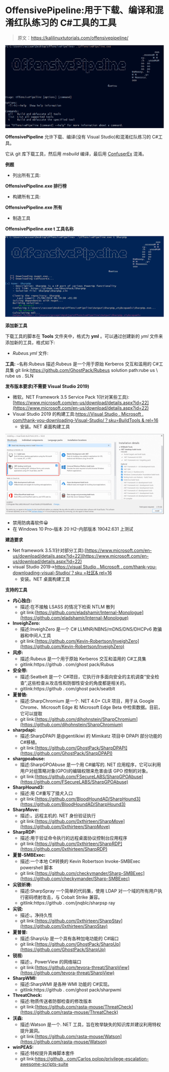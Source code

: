 # OffensivePipeline:用于下载、编译和混淆红队练习的 C#工具的工具

> 原文：<https://kalilinuxtutorials.com/offensivepipeline/>

[![OffensivePipeline : Tool To Download, Compile & Obfuscate C# Tools For Red Team Exercises](img/1fde8c29299917d526d2d72d6018728f.png "OffensivePipeline : Tool To Download, Compile & Obfuscate C# Tools For Red Team Exercises")](https://1.bp.blogspot.com/-yx5WICb8Dxg/YFgs6KkblUI/AAAAAAAAInc/M_HWEtNKDZ0IwnFU4z_50373N8AygEbIgCLcBGAsYHQ/s728/OffensivePipeline%25281%2529.png)

**OffensivePipeline** 允许下载、编译(没有 Visual Studio)和混淆红队练习的 C#工具。

它从 git 库下载工具，然后用 *msbuild* 编译，最后用 [ConfuserEx](https://github.com/mkaring/ConfuserEx/tree/v1.4.1) 混淆。

**例题**

*   列出所有工具:

**OffensivePipeline.exe 排行榜**

*   构建所有工具:

**OffensivePipeline.exe 所有**

*   制造工具

**OffensivePipeline.exe t 工具名称**

![](img/dde73b75d2dddf5e1a8b0d7c2fe694a1.png)

**添加新工具**

下载工具的脚本在 **Tools** 文件夹中，格式为 **yml** 。可以通过创建新的 *yml* 文件来添加新的工具，格式如下:

*   *Rubeus.yml* 文件:

**工具:**
–名称:Rubeus
描述:Rubeus 是一个用于原始 Kerberos 交互和滥用的 C#工具集
git link:https://github.com/GhostPack/Rubeus
solution path:rube us \ rube us . SLN

**发布版本要求(不需要 Visual Studio 2019)**

*   微软。NET Framework 3.5 Service Pack 1(针对某些工具):[https://www.microsoft.com/en-us/download/details.aspx?id=22](https://www.microsoft.com/en-us/download/details.aspx?id=22)
*   Visual Studio 2019 的构建工具:[https://Visual Studio . Microsoft . com/thank-you-downloading-Visual-Studio/？sku=BuildTools & rel=16](https://visualstudio.microsoft.com/thank-you-downloading-visual-studio/?sku=BuildTools&rel=16)
    *   安装。NET 桌面构建工具

![](img/b2ca7eecb88c87db9ca92ba79fabed2c.png)

*   禁用防病毒软件😀
*   在 Windows 10 Pro–版本 20 H2–内部版本 19042.631 上测试

**建造要求**

*   Net framework 3.5.1(针对部分工具):[https://www.microsoft.com/en-us/download/details.aspx?id=22](https://www.microsoft.com/en-us/download/details.aspx?id=22)
*   visual Studio 2019->[https://visual Studio . Microsoft . com/thank-you-downloading-visual-Studio/？sku =社区& rel=16](https://visualstudio.microsoft.com/thank-you-downloading-visual-studio/?sku=Community&rel=16)
    *   安装。NET 桌面构建工具

**支持的工具**

*   **内心独白:**
    *   描述:在不接触 LSASS 的情况下检索 NTLM 散列
    *   git link:[https://github.com/eladshamir/Internal-Monologue](https://github.com/eladshamir/Internal-Monologue)
*   **InveighZero:**
    *   描述:InveighZero 是一个 C# LLMNR/NBNS/mDNS/DNS/DHCPv6 欺骗器和中间人工具
    *   git link:[https://github.com/Kevin-Robertson/InveighZero](https://github.com/Kevin-Robertson/InveighZero)
*   **风疹:**
    *   描述:Rubeus 是一个用于原始 Kerberos 交互和滥用的 C#工具集
    *   gitlink:https://github . com/ghost pack/Rubus
*   **安全带:**
    *   描述:Seatbelt 是一个 C#项目，它执行许多面向安全的主机调查“安全检查”,这些检查从攻击性和防御性安全的角度都是相关的。
    *   gitlink:https://github . com/ghost pack/seatblt
*   **夏普铬:**
    *   描述:SharpChromium 是一个. NET 4.0+ CLR 项目，用于从 Google Chrome、Microsoft Edge 和 Microsoft Edge Beta 中检索数据。目前，它可以提取
    *   git link:[https://github.com/djhohnstein/SharpChromium](https://github.com/djhohnstein/SharpChromium)
*   **sharpdapi:**
    *   描述:SharpDPAPI 是@gentilkiwi 的 Mimikatz 项目中 DPAPI 部分功能的 C#移植。
    *   git link:[https://github.com/GhostPack/SharpDPAPI](https://github.com/GhostPack/SharpDPAPI)
*   **shargpoabuse:**
    *   描述:SharpGPOAbuse 是一个用 C#编写的. NET 应用程序，它可以利用用户对组策略对象(GPO)的编辑权限来危害由该 GPO 控制的对象。
    *   git link:[https://github.com/FSecureLABS/SharpGPOAbuse](https://github.com/FSecureLABS/SharpGPOAbuse)
*   **SharpHound3:**
    *   描述:用 C#重写了猎犬入口
    *   git link:[https://github.com/BloodHoundAD/SharpHound3](https://github.com/BloodHoundAD/SharpHound3)
*   **SharpMove:**
    *   描述:。远程主机的. NET 身份验证执行
    *   git link:[https://github.com/0xthirteen/SharpMove](https://github.com/0xthirteen/SharpMove)
*   **SharpRDP:**
    *   描述:用于验证命令执行的远程桌面协议控制台应用程序
    *   git link:[https://github.com/0xthirteen/SharpRDP](https://github.com/0xthirteen/SharpRDP)
*   **夏普-SMBExec:**
    *   描述:一个本地 C#转换的 Kevin Robertson Invoke-SMBExec powershell 脚本
    *   git link:[https://github.com/checkymander/Sharp-SMBExec](https://github.com/checkymander/Sharp-SMBExec)
*   **尖锐祈祷:**
    *   描述:SharpSpray 一个简单的代码集，使用 LDAP 对一个域的所有用户执行密码喷射攻击，与 Cobalt Strike 兼容。
    *   gitlink:https://github . com/jnqblc/sharpsp ray
*   **尖锐:**
    *   描述:。净持久性
    *   git link:[https://github.com/0xthirteen/SharpStay](https://github.com/0xthirteen/SharpStay)
*   **夏普普:**
    *   描述:SharpUp 是一个具有各种加电功能的 C#端口
    *   git link:[https://github.com/GhostPack/SharpUp](https://github.com/GhostPack/SharpUp)
*   **锐视:**
    *   描述:。PowerView 的网络端口
    *   git link:[https://github.com/tevora-threat/SharpView](https://github.com/tevora-threat/SharpView)
*   **SharpWMI:**
    *   描述:SharpWMI 是各种 WMI 功能的 C#实现。
    *   gitlink:https://github . com/ghost pack/sharpwmi
*   **ThreatCheck:**
    *   描述:物质传送者防御检查的修改版本
    *   git link:[https://github.com/rasta-mouse/ThreatCheck](https://github.com/rasta-mouse/ThreatCheck)
*   **沃森:**
    *   描述:Watson 是一个. NET 工具，旨在枚举缺失的知识库并建议利用特权提升漏洞。
    *   git link:[https://github.com/rasta-mouse/Watson](https://github.com/rasta-mouse/Watson)
*   **winPEAS:**
    *   描述:特权提升真棒脚本套件
    *   git link:[https://github . com/Carlos polop/privilege-escalation-awesome-scripts-suite](https://github.com/carlospolop/privilege-escalation-awesome-scripts-suite)
